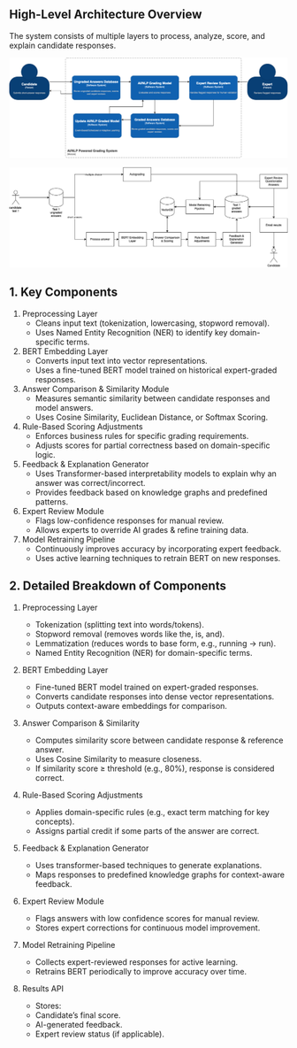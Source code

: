 ## High-Level Architecture Overview

The system consists of multiple layers to process, analyze, score, and explain candidate responses.

![C4/L2](/architecture-solution//diagrams/C1-ShortAnswers.png)

![General Solution](/architecture-solution/diagrams/ShortAnswersCommon.png)


## 1. Key Components

1.	Preprocessing Layer
	-	Cleans input text (tokenization, lowercasing, stopword removal).
	-	Uses Named Entity Recognition (NER) to identify key domain-specific terms.
2.	BERT Embedding Layer
	-	Converts input text into vector representations.
	-	Uses a fine-tuned BERT model trained on historical expert-graded responses.
3.	Answer Comparison & Similarity Module
	-	Measures semantic similarity between candidate responses and model answers.
	-	Uses Cosine Similarity, Euclidean Distance, or Softmax Scoring.
4.	Rule-Based Scoring Adjustments
	-	Enforces business rules for specific grading requirements.
	-	Adjusts scores for partial correctness based on domain-specific logic.
5.	Feedback & Explanation Generator
	-	Uses Transformer-based interpretability models to explain why an answer was correct/incorrect.
	-	Provides feedback based on knowledge graphs and predefined patterns.
6.	Expert Review Module
	-	Flags low-confidence responses for manual review.
	-	Allows experts to override AI grades & refine training data.
7.	Model Retraining Pipeline
	-	Continuously improves accuracy by incorporating expert feedback.
	-	Uses active learning techniques to retrain BERT on new responses.



## 2. Detailed Breakdown of Components

1. Preprocessing Layer
	-	Tokenization (splitting text into words/tokens).
	-	Stopword removal (removes words like the, is, and).
	-	Lemmatization (reduces words to base form, e.g., running → run).
	-	Named Entity Recognition (NER) for domain-specific terms.

2. BERT Embedding Layer
	-	Fine-tuned BERT model trained on expert-graded responses.
	-	Converts candidate responses into dense vector representations.
	-	Outputs context-aware embeddings for comparison.

3. Answer Comparison & Similarity
	-	Computes similarity score between candidate response & reference answer.
	-	Uses Cosine Similarity to measure closeness.
	-	If similarity score ≥ threshold (e.g., 80%), response is considered correct.

4. Rule-Based Scoring Adjustments
	-	Applies domain-specific rules (e.g., exact term matching for key concepts).
	-	Assigns partial credit if some parts of the answer are correct.

5. Feedback & Explanation Generator
	-	Uses transformer-based techniques to generate explanations.
	-	Maps responses to predefined knowledge graphs for context-aware feedback.

6. Expert Review Module
	-	Flags answers with low confidence scores for manual review.
	-	Stores expert corrections for continuous model improvement.

7. Model Retraining Pipeline
	-	Collects expert-reviewed responses for active learning.
	-	Retrains BERT periodically to improve accuracy over time.

8. Results API
	-	Stores:
	-	Candidate’s final score.
	-	AI-generated feedback.
	-	Expert review status (if applicable).